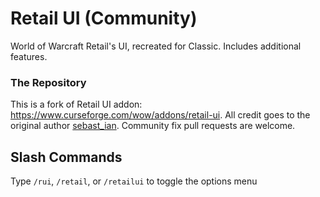 # Retail UI (Community)
World of Warcraft Retail's UI, recreated for Classic. Includes additional features.

### The Repository
This is a fork of Retail UI addon: https://www.curseforge.com/wow/addons/retail-ui.
All credit goes to the original author [sebast_ian](https://www.curseforge.com/members/sebast_ian).  Community fix pull requests are welcome.

## Slash Commands
Type `/rui`, `/retail`, or `/retailui` to toggle the options menu
